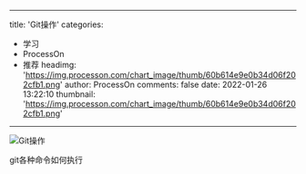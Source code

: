 
---
title: 'Git操作'
categories: 
 - 学习
 - ProcessOn
 - 推荐
headimg: 'https://img.processon.com/chart_image/thumb/60b614e9e0b34d06f202cfb1.png'
author: ProcessOn
comments: false
date: 2022-01-26 13:22:10
thumbnail: 'https://img.processon.com/chart_image/thumb/60b614e9e0b34d06f202cfb1.png'
---

<div>   
<img class="thumb" alt="Git操作" src="https://img.processon.com/chart_image/thumb/60b614e9e0b34d06f202cfb1.png" referrerpolicy="no-referrer">
<p>git各种命令如何执行</p>  
</div>
            